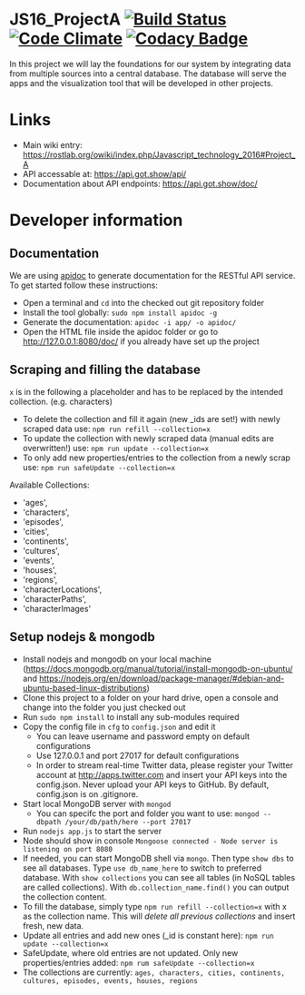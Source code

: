 # JS16_ProjectA [![Build Status](https://travis-ci.org/Rostlab/JS16_ProjectA.svg?branch=master)](https://travis-ci.org/Rostlab/JS16_ProjectA) [![Code Climate](https://codeclimate.com/github/Rostlab/JS16_ProjectA/badges/gpa.svg)](https://codeclimate.com/github/Rostlab/JS16_ProjectA) [![Codacy Badge](https://api.codacy.com/project/badge/grade/b635e40a61ea43fc843008c5af01fba6)](https://www.codacy.com/app/mail_25/JS16_ProjectA)
In this project we will lay the foundations for our system by integrating data from multiple sources into a central database. The database will serve the apps and the visualization tool that will be developed in other projects.

# Links
  - Main wiki entry: https://rostlab.org/owiki/index.php/Javascript_technology_2016#Project_A
  - API accessable at: https://api.got.show/api/
  - Documentation about API endpoints: https://api.got.show/doc/


# Developer information
## Documentation

We are using [apidoc](http://apidocjs.com/) to generate documentation for the RESTful API service. To get started follow these instructions:
* Open a terminal and `cd` into the checked out git repository folder
* Install the tool globally: `sudo npm install apidoc -g`
* Generate the documentation: `apidoc -i app/ -o apidoc/`
* Open the HTML file inside the apidoc folder or go to http://127.0.0.1:8080/doc/ if you already have set up the project

## Scraping and filling the database

`x` is in the following a placeholder and has to be replaced by the intended collection. (e.g. characters)

* To delete the collection and fill it again (new _ids are set!) with newly scraped data use: `npm run refill --collection=x`
* To update the collection with newly scraped data (manual edits are overwritten!) use: `npm run update --collection=x`
* To only add new properties/entries to the collection from a newly scrap use: `npm run safeUpdate --collection=x`

Available Collections:
*    'ages',
*    'characters',
*    'episodes',
*    'cities',
*    'continents',
*    'cultures',
*    'events',
*    'houses',
*    'regions',
*    'characterLocations',
*    'characterPaths',
*    'characterImages'


## Setup nodejs & mongodb
* Install nodejs and mongodb on your local machine (https://docs.mongodb.org/manual/tutorial/install-mongodb-on-ubuntu/ and https://nodejs.org/en/download/package-manager/#debian-and-ubuntu-based-linux-distributions)
* Clone this project to a folder on your hard drive, open a console and change into the folder you just checked out
* Run `sudo npm install` to install any sub-modules required
* Copy the config file in `cfg` to `config.json` and edit it
	* You can leave username and password empty on default configurations 
	* Use 127.0.0.1 and port 27017 for default configurations
	* In order to stream real-time Twitter data, please register your Twitter account at http://apps.twitter.com and insert your API keys into the config.json. Never upload your API keys to GitHub. By default, config.json is on .gitignore.
* Start local MongoDB server with `mongod`
	* You can specifc the port and folder you want to use: `mongod --dbpath /your/db/path/here --port 27017`
* Run `nodejs app.js` to start the server
* Node should show in console `Mongoose connected - Node server is listening on port 8080`
* If needed, you can start MongoDB shell via `mongo`. Then type `show dbs` to see all databases. Type `use db_name_here` to switch to preferred database. With `show collections` you can see all tables (in NoSQL tables are called collections). With `db.collection_name.find()` you can output the collection content.
* To fill the database, simply type `npm run refill --collection=x` with x as the collection name. This will _delete all previous collections_ and insert fresh, new data.
* Update all entries and add new ones (_id is constant here): `npm run update --collection=x`
* SafeUpdate, where old entries are not updated. Only new properties/entries added: `npm rum safeUpdate --collection=x`
* The collections are currently: `ages, characters, cities, continents, cultures, episodes, events, houses, regions`
